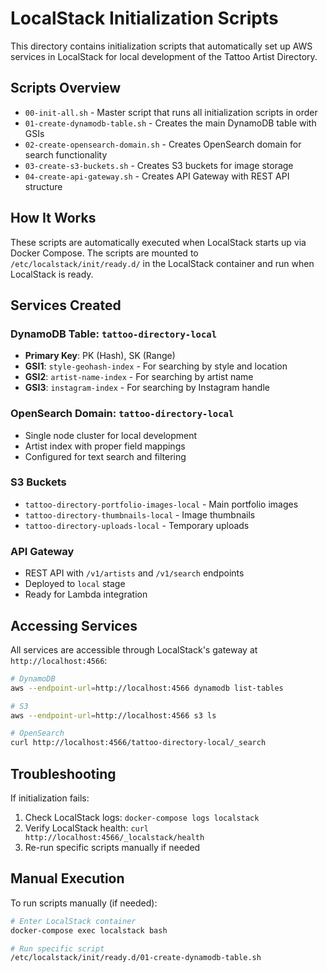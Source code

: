 # LocalStack Initialization Scripts

This directory contains initialization scripts that automatically set up AWS services in LocalStack for local development of the Tattoo Artist Directory.

## Scripts Overview

- `00-init-all.sh` - Master script that runs all initialization scripts in order
- `01-create-dynamodb-table.sh` - Creates the main DynamoDB table with GSIs
- `02-create-opensearch-domain.sh` - Creates OpenSearch domain for search functionality
- `03-create-s3-buckets.sh` - Creates S3 buckets for image storage
- `04-create-api-gateway.sh` - Creates API Gateway with REST API structure

## How It Works

These scripts are automatically executed when LocalStack starts up via Docker Compose. The scripts are mounted to `/etc/localstack/init/ready.d/` in the LocalStack container and run when LocalStack is ready.

## Services Created

### DynamoDB Table: `tattoo-directory-local`
- **Primary Key**: PK (Hash), SK (Range)
- **GSI1**: `style-geohash-index` - For searching by style and location
- **GSI2**: `artist-name-index` - For searching by artist name
- **GSI3**: `instagram-index` - For searching by Instagram handle

### OpenSearch Domain: `tattoo-directory-local`
- Single node cluster for local development
- Artist index with proper field mappings
- Configured for text search and filtering

### S3 Buckets
- `tattoo-directory-portfolio-images-local` - Main portfolio images
- `tattoo-directory-thumbnails-local` - Image thumbnails
- `tattoo-directory-uploads-local` - Temporary uploads

### API Gateway
- REST API with `/v1/artists` and `/v1/search` endpoints
- Deployed to `local` stage
- Ready for Lambda integration

## Accessing Services

All services are accessible through LocalStack's gateway at `http://localhost:4566`:

```bash
# DynamoDB
aws --endpoint-url=http://localhost:4566 dynamodb list-tables

# S3
aws --endpoint-url=http://localhost:4566 s3 ls

# OpenSearch
curl http://localhost:4566/tattoo-directory-local/_search
```

## Troubleshooting

If initialization fails:

1. Check LocalStack logs: `docker-compose logs localstack`
2. Verify LocalStack health: `curl http://localhost:4566/_localstack/health`
3. Re-run specific scripts manually if needed

## Manual Execution

To run scripts manually (if needed):

```bash
# Enter LocalStack container
docker-compose exec localstack bash

# Run specific script
/etc/localstack/init/ready.d/01-create-dynamodb-table.sh
```